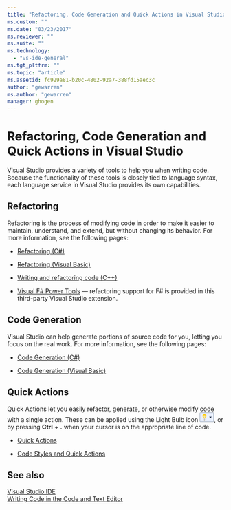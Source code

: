 ```yaml
---
title: "Refactoring, Code Generation and Quick Actions in Visual Studio | Microsoft Docs"
ms.custom: ""
ms.date: "03/23/2017"
ms.reviewer: ""
ms.suite: ""
ms.technology: 
  - "vs-ide-general"
ms.tgt_pltfrm: ""
ms.topic: "article"
ms.assetid: fc929a81-b20c-4802-92a7-388fd15aec3c
author: "gewarren"
ms.author: "gewarren"
manager: ghogen
---
```

# Refactoring, Code Generation and Quick Actions in Visual Studio

Visual Studio provides a variety of tools to help you when writing code.  Because the functionality of these tools is closely tied to language syntax, each language service in Visual Studio provides its own capabilities.

## Refactoring

Refactoring is the process of modifying code in order to make it easier to maintain, understand, and extend, but without changing its behavior.  For more information, see the following pages:

* [Refactoring (C#)](../csharp-ide/refactoring-csharp.md)

* [Refactoring (Visual Basic)](../vb-ide/refactoring-vb.md)

* [Writing and refactoring code (C++)](/cpp/ide/writing-and-refactoring-code-cpp)

* [Visual F# Power Tools](https://marketplace.visualstudio.com/items?itemName=FSharpSoftwareFoundation.VisualFPowerTools) &mdash; refactoring support for F# is provided in this third-party Visual Studio extension.

## Code Generation

Visual Studio can help generate portions of source code for you, letting you focus on the real work. For more information, see the following pages:

* [Code Generation (C#)](../csharp-ide/code-generation-csharp.md)

* [Code Generation (Visual Basic)](../vb-ide/code-generation-vb.md)

## Quick Actions

Quick Actions let you easily refactor, generate, or otherwise modify code with a single action. These can be applied using the Light Bulb icon ![Small Light Bulb Icon](media/vs2015_lightbulbsmall.png "VS2017_LightBulbSmall"), or by pressing **Ctrl** + **.** when your cursor is on the appropriate line of code.

* [Quick Actions](quick-actions.md)

* [Code Styles and Quick Actions](code-styles-and-quick-actions.md)

## See also

[Visual Studio IDE](../ide/visual-studio-ide.md)  
[Writing Code in the Code and Text Editor](../ide/writing-code-in-the-code-and-text-editor.md)
